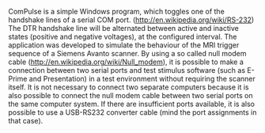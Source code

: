 ComPulse is a simple Windows program, which toggles one of the handshake lines of a serial COM port. (http://en.wikipedia.org/wiki/RS-232) The DTR handshake line will be alternated between active and inactive states (positive and negative voltages), at the configured interval. The application was developed to simulate the behaviour of the MRI trigger sequence of a Siemens Avanto scanner. By using a so called null modem cable (http://en.wikipedia.org/wiki/Null_modem), it is possible to make a connection between two serial ports and test stimulus software (such as E-Prime and Presentation) in a test environment without requiring the scanner itself. It is not necessary to connect two separate computers because it is also possible to connect the null modem cable between two serial ports on the same computer system. If there are insufficient ports available, it is also possible to use a USB-RS232 converter cable (mind the port assignments in that case).